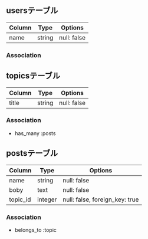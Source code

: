 ## usersテーブル
|Column|Type|Options|
|------|----|-------|
|name|string|null: false|
### Association


## topicsテーブル
|Column|Type|Options|
|------|----|-------|
|title|string|null: false|
### Association
- has_many :posts

## postsテーブル
|Column|Type|Options|
|------|----|-------|
|name|string|null: false|
|boby|text|null: false|
|topic_id|integer|null: false, foreign_key: true|
### Association
- belongs_to :topic